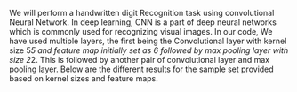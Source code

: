 We will perform a handwritten digit Recognition task using convolutional Neural Network.
In deep learning, CNN is a part of deep neural networks which is commonly used for recognizing
visual images. In our code, We have used multiple layers, the first being the Convolutional layer with
kernel size 5*5 and feature map initially set as 6 followed by max pooling layer with size 2*2.
This is followed by another pair of convolutional layer and max pooling layer. Below are the different
results for the sample set provided based on kernel sizes and feature maps.
